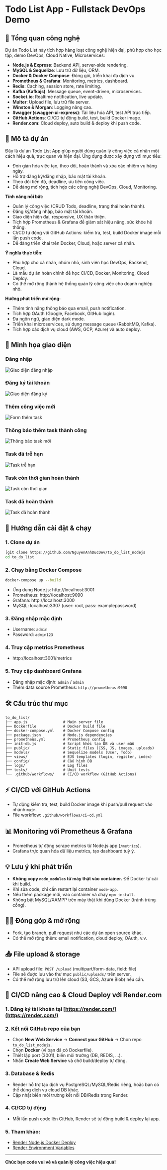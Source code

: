 # Todo List App - Fullstack DevOps Demo

## 🚀 Tổng quan công nghệ
Dự án Todo List này tích hợp hàng loạt công nghệ hiện đại, phù hợp cho học tập, demo DevOps, Cloud Native, Microservices:

- **Node.js & Express**: Backend API, server-side rendering.
- **MySQL & Sequelize**: Lưu trữ dữ liệu, ORM.
- **Docker & Docker Compose**: Đóng gói, triển khai đa dịch vụ.
- **Prometheus & Grafana**: Monitoring, metrics, dashboard.
- **Redis**: Caching, session store, rate limiting.
- **Kafka (Kafkajs)**: Message queue, event-driven, microservices.
- **Socket.io**: Realtime notification, live update.
- **Multer**: Upload file, lưu trữ file server.
- **Winston & Morgan**: Logging nâng cao.
- **Swagger (swagger-ui-express)**: Tài liệu hóa API, test API trực tiếp.
- **GitHub Actions**: CI/CD tự động build, test, build Docker image.
- **Render.com**: Cloud deploy, auto build & deploy khi push code.

## 📝 Mô tả dự án
Đây là dự án Todo List App giúp người dùng quản lý công việc cá nhân một cách hiệu quả, trực quan và hiện đại. Ứng dụng được xây dựng với mục tiêu:
- Đơn giản hóa việc tạo, theo dõi, hoàn thành và xóa các nhiệm vụ hàng ngày.
- Hỗ trợ đăng ký/đăng nhập, bảo mật tài khoản.
- Theo dõi tiến độ, deadline, ưu tiên công việc.
- Dễ dàng mở rộng, tích hợp các công nghệ DevOps, Cloud, Monitoring.

**Tính năng nổi bật:**
- Quản lý công việc (CRUD Todo, deadline, trạng thái hoàn thành).
- Đăng ký/đăng nhập, bảo mật tài khoản.
- Giao diện hiện đại, responsive, UX thân thiện.
- Tích hợp Prometheus & Grafana để giám sát hiệu năng, sức khỏe hệ thống.
- CI/CD tự động với GitHub Actions: kiểm tra, test, build Docker image mỗi lần push code.
- Dễ dàng triển khai trên Docker, Cloud, hoặc server cá nhân.

**Ý nghĩa thực tiễn:**
- Phù hợp cho cá nhân, nhóm nhỏ, sinh viên học DevOps, Backend, Cloud.
- Là mẫu dự án hoàn chỉnh để học CI/CD, Docker, Monitoring, Cloud Deploy.
- Có thể mở rộng thành hệ thống quản lý công việc cho doanh nghiệp nhỏ.

**Hướng phát triển mở rộng:**
- Thêm tính năng thông báo qua email, push notification.
- Tích hợp OAuth (Google, Facebook, GitHub login).
- Đa ngôn ngữ, giao diện dark mode.
- Triển khai microservices, sử dụng message queue (RabbitMQ, Kafka).
- Tích hợp các dịch vụ cloud (AWS, GCP, Azure) và auto deploy.

## 🌟 Minh họa giao diện

### Đăng nhập
![Giao diện đăng nhập](public/images/login.png)

### Đăng ký tài khoản
![Giao diện đăng ký](public/images/register.png)

### Thêm công việc mới
![Form thêm task](public/images/add_task.png)

### Thông báo thêm task thành công
![Thông báo task mới](public/images/notification.png)

### Task đã trễ hạn
![Task trễ hạn](public/images/overdue.png)

### Task còn thời gian hoàn thành
![Task còn thời gian](public/images/countdown.png)

### Task đã hoàn thành
![Task đã hoàn thành](public/images/completed.png)

## 🚀 Hướng dẫn cài đặt & chạy

### 1. Clone dự án
```bash
[git clone https://github.com/NguyenAnhDucDev/to_do_list_nodejs
cd to_do_list
```

### 2. Chạy bằng Docker Compose
```bash
docker-compose up --build
```
- Ứng dụng Node.js: http://localhost:3001
- Prometheus: http://localhost:9090
- Grafana: http://localhost:3000
- MySQL: localhost:3307 (user: root, pass: examplepassword)

### 3. Đăng nhập mặc định
- Username: `admin`
- Password: `admin123`

### 4. Truy cập metrics Prometheus
- http://localhost:3001/metrics

### 5. Truy cập dashboard Grafana
- Đăng nhập mặc định: `admin` / `admin`
- Thêm data source Prometheus: `http://prometheus:9090`

## 🛠️ Cấu trúc thư mục
```
to_do_list/
├── app.js                # Main server file
├── Dockerfile            # Docker build file
├── docker-compose.yml    # Docker Compose config
├── package.json          # Node.js dependencies
├── prometheus.yml        # Prometheus config
├── init-db.js            # Script khởi tạo DB và user mẫu
├── public/               # Static files (CSS, JS, images, uploads)
├── models/               # Sequelize models (User, Todo)
├── views/                # EJS templates (login, register, index)
├── config/               # Cấu hình DB
├── logs/                 # Log files
├── tests/                # Unit tests
└── .github/workflows/    # CI/CD workflow (GitHub Actions)
```

## ⚡ CI/CD với GitHub Actions
- Tự động kiểm tra, test, build Docker image khi push/pull request vào nhánh `main`.
- File workflow: `.github/workflows/ci-cd.yml`

## 📊 Monitoring với Prometheus & Grafana
- Prometheus tự động scrape metrics từ Node.js app (`/metrics`).
- Grafana trực quan hóa dữ liệu metrics, tạo dashboard tuỳ ý.

## 💡 Lưu ý khi phát triển
- **Không copy `node_modules` từ máy thật vào container.** Để Docker tự cài khi build.
- Khi sửa code, chỉ cần restart lại container `node-app`.
- Nếu thêm package mới, vào container và chạy `npm install`.
- Không bật MySQL/XAMPP trên máy thật khi dùng Docker (tránh trùng cổng).

## 🧑‍💻 Đóng góp & mở rộng
- Fork, tạo branch, pull request như các dự án open source khác.
- Có thể mở rộng thêm: email notification, cloud deploy, OAuth, v.v.

## 📤 File upload & storage
- API upload file: `POST /upload` (multipart/form-data, field: file)
- File sẽ được lưu vào thư mục `public/uploads/` trên server.
- Có thể mở rộng lưu trữ lên cloud (S3, GCS, Azure Blob) nếu cần.

## 🚀 CI/CD nâng cao & Cloud Deploy với Render.com
### 1. Đăng ký tài khoản tại [https://render.com/](https://render.com/)
### 2. Kết nối GitHub repo của bạn
- Chọn **New Web Service** → **Connect your GitHub** → Chọn repo `to_do_list_nodejs`.
- Chọn **Docker** (vì bạn đã có Dockerfile).
- Thiết lập port (3001), biến môi trường (DB, REDIS, ...).
- Nhấn **Create Web Service** và chờ build/deploy tự động.

### 3. Database & Redis
- Render hỗ trợ tạo dịch vụ PostgreSQL/MySQL/Redis riêng, hoặc bạn có thể dùng dịch vụ cloud DB khác.
- Cập nhật biến môi trường kết nối DB/Redis trong Render.

### 4. CI/CD tự động
- Mỗi lần push code lên GitHub, Render sẽ tự động build & deploy lại app.

### 5. Tham khảo:
- [Render Node.js Docker Deploy](https://render.com/docs/deploy-node-docker)
- [Render Environment Variables](https://render.com/docs/environment-variables)

---
**Chúc bạn code vui vẻ và quản lý công việc hiệu quả!** 
